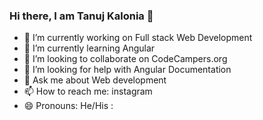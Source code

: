 ### Hi there, I am Tanuj Kalonia 👋





- 🔭 I’m currently working on Full stack Web Development
- 🌱 I’m currently learning Angular
- 👯 I’m looking to collaborate on CodeCampers.org
- 🤔 I’m looking for help with Angular Documentation
- 💬 Ask me about Web development
- 📫 How to reach me: instagram
- 😄 Pronouns: He/His
: 

